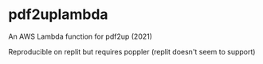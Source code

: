 # pdf2uplambda

An AWS Lambda function for pdf2up (2021)

Reproducible on replit but requires poppler (replit doesn't seem to support)
